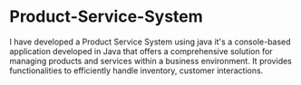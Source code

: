 # Product-Service-System
I have developed a   Product Service System using java it's a console-based application developed in Java that offers a comprehensive solution for managing products and services within a business environment. It provides functionalities to efficiently handle inventory, customer interactions.
